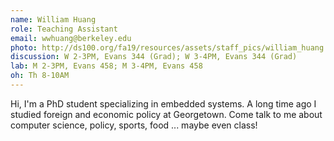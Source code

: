 ```yaml
---
name: William Huang
role: Teaching Assistant
email: wwhuang@berkeley.edu
photo: http://ds100.org/fa19/resources/assets/staff_pics/william_huang.jpg
discussion: W 2-3PM, Evans 344 (Grad); W 3-4PM, Evans 344 (Grad)
lab: M 2-3PM, Evans 458; M 3-4PM, Evans 458
oh: Th 8-10AM
---
```


Hi, I'm a PhD student specializing in embedded systems. A long time ago I studied foreign and economic policy at Georgetown. Come talk to me about computer science, policy, sports, food ... maybe even class!